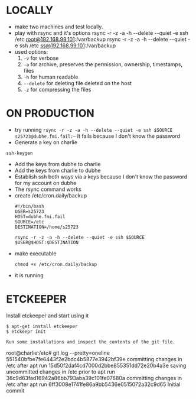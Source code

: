 LOCALLY
=======

* make two machines and test locally.
* play with rsync and it's options
rsync -r -z -a -h --delete --quiet -e ssh /etc root@192.168.99.101:/var/backup
rsync -r -z -a -h --delete --quiet -e ssh /etc ss@192.168.99.101:/var/backup
* used options: 
    1. `-v` for verbose
    2. `-a` for archive, preserves the permission, ownership, timestamps, files
    4. `-h` for human readable
    5. `--delete` for deleting file deleted on the host
    6. `-z` for compressing the files

ON PRODUCTION
=====
* try running `rsync -r -z -a -h --delete --quiet -e ssh $SOURCE s25723@dubhe.fmi.fail:~` It fails because I don't know the password
* Generate a key on charlie
```
ssh-keygen
```
* Add the keys from dubhe to charlie
* Add the keys from charlie to dubhe
* Establish ssh both ways via a keys because I don't know the password for my account on dubhe
* The rsync command works
* create /etc/cron.daily/backup
    ```
    #!/bin/bash
    USER=s25723
    HOST=dubhe.fmi.fail
    SOURCE=/etc 
    DESTINATION=/home/s25723

    rsync -r -z -a -h --delete --quiet -e ssh $SOURCE $USER@$HOST:$DESTINATION
    ```
* make executable
    ```
    chmod +x /etc/cron.daily/backup
    ```
* it is running

ETCKEEPER
=====

Install etckeeper and start using it

```
$ apt-get install etckeeper
$ etckeepr init

Run some installations and inspect the contents of the git file.

```
root@charlie:/etc# git log --pretty=oneline
551540bfbe7fe6443f2e2bdc4b5877e3942bf39e committing changes in /etc after apt run
15d50f2daf4cd7000d2bbe855351dd72e20b4a3e saving uncommitted changes in /etc prior to apt run
36c9d63fad16942a86bb793aba39c101fe07680a committing changes in /etc after apt run
6ff3008e1741fe86a9bb5436e0515072a32c9d65 Initial commit
```
